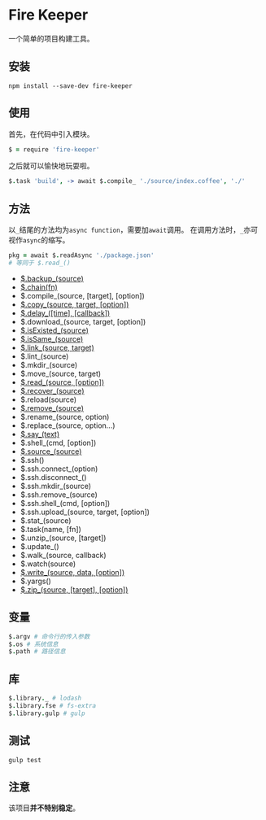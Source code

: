 # Fire Keeper

一个简单的项目构建工具。

## 安装

```shell
npm install --save-dev fire-keeper
```

## 使用

首先，在代码中引入模块。

```coffeescript
$ = require 'fire-keeper'
```

之后就可以愉快地玩耍啦。

```coffeescript
$.task 'build', -> await $.compile_ './source/index.coffee', './'
```

## 方法

以`_`结尾的方法均为`async function`，需要加`await`调用。
在调用方法时，`_`亦可视作`async`的缩写。

```coffeescript
pkg = await $.readAsync './package.json'
# 等同于 $.read_()
```

- [$.backup_(source)](doc/backup.md)
- [$.chain(fn)](doc/chain.md)
- $.compile_(source, [target], [option])
- [$.copy_(source, target, [option])](doc/copy.md)
- [$.delay_([time], [callback])](doc/delay.md)
- $.download_(source, target, [option])
- [$.isExisted_(source)](doc/isExisted.md)
- [$.isSame_(source)](doc/isSame.md)
- [$.link_(source, target)](doc/link.md)
- $.lint_(source)
- $.mkdir_(source)
- $.move_(source, target)
- [$.read_(source, [option])](doc/read.md)
- [$.recover_(source)](doc/recover.md)
- $.reload(source)
- [$.remove_(source)](doc/remove.md)
- $.rename_(source, option)
- $.replace_(source, option...)
- [$.say_(text)](doc/say.md)
- $.shell_(cmd, [option])
- [$.source_(source)](doc/source.md)
- $.ssh()
- $.ssh.connect_(option)
- $.ssh.disconnect_()
- $.ssh.mkdir_(source)
- $.ssh.remove_(source)
- $.ssh.shell_(cmd, [option])
- $.ssh.upload_(source, target, [option])
- $.stat_(source)
- $.task(name, [fn])
- $.unzip_(source, [target])
- $.update_()
- $.walk_(source, callback)
- $.watch(source)
- [$.write_(source, data, [option])](doc/write.md)
- $.yargs()
- [$.zip_(source, [target], [option])](doc/zip.md)

## 变量

```coffeescript
$.argv # 命令行的传入参数
$.os # 系统信息
$.path # 路径信息
```

## 库

```coffeescript
$.library._ # lodash
$.library.fse # fs-extra
$.library.gulp # gulp
```

## 测试

```shell
gulp test
```

## 注意

该项目**并不特别稳定**。